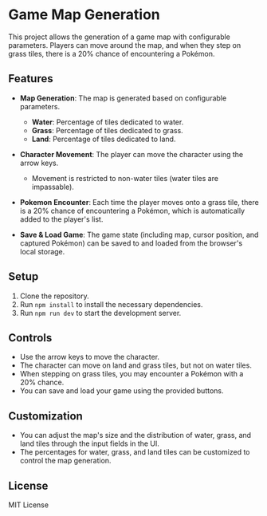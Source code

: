 # Game Map Generation

This project allows the generation of a game map with configurable parameters. Players can move around the map, and when they step on grass tiles, there is a 20% chance of encountering a Pokémon.

## Features

- **Map Generation**: The map is generated based on configurable parameters.
  - **Water**: Percentage of tiles dedicated to water.
  - **Grass**: Percentage of tiles dedicated to grass.
  - **Land**: Percentage of tiles dedicated to land.
  
- **Character Movement**: The player can move the character using the arrow keys.
  - Movement is restricted to non-water tiles (water tiles are impassable).

- **Pokemon Encounter**: Each time the player moves onto a grass tile, there is a 20% chance of encountering a Pokémon, which is automatically added to the player's list.

- **Save & Load Game**: The game state (including map, cursor position, and captured Pokémon) can be saved to and loaded from the browser's local storage.

## Setup

1. Clone the repository.
2. Run `npm install` to install the necessary dependencies.
3. Run `npm run dev` to start the development server.

## Controls

- Use the arrow keys to move the character.
- The character can move on land and grass tiles, but not on water tiles.
- When stepping on grass tiles, you may encounter a Pokémon with a 20% chance.
- You can save and load your game using the provided buttons.

## Customization

- You can adjust the map's size and the distribution of water, grass, and land tiles through the input fields in the UI.
- The percentages for water, grass, and land tiles can be customized to control the map generation.

## License

MIT License
